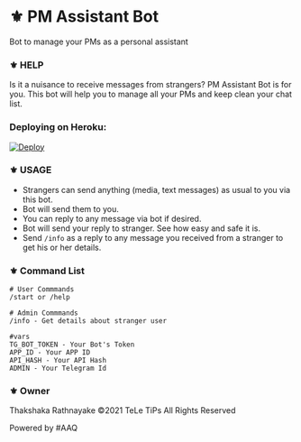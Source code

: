 # ⚜️ PM Assistant Bot
Bot to manage your PMs as a personal assistant
### ⚜️ HELP
Is it a nuisance to receive messages from strangers? PM Assistant Bot is for you. 
This bot will help you to manage all your PMs and keep clean your chat list.
### Deploying on Heroku:

[![Deploy](https://www.herokucdn.com/deploy/button.svg)](https://heroku.com/deploy?template=https://github.com/Thakshaka/PMAssistantTeLeTiPs)

### ⚜️ USAGE

- Strangers can send anything (media, text messages) as usual to you via this bot.
- Bot will send them to you.
- You can reply to any message via bot if desired.
- Bot will send your reply to stranger. See how easy and safe it is.
- Send  ```/info``` as a reply to any message you received from a stranger to get his or her details.


### ⚜️ Command  List 

```
# User Commmands
/start or /help

# Admin Commmands
/info - Get details about stranger user

#vars
TG_BOT_TOKEN - Your Bot's Token
APP_ID - Your APP ID
API_HASH - Your API Hash
ADMIN - Your Telegram Id

```
### ⚜️ Owner
Thakshaka Rathnayake 
©️2021 TeLe TiPs All Rights Reserved

Powered by #AAQ

